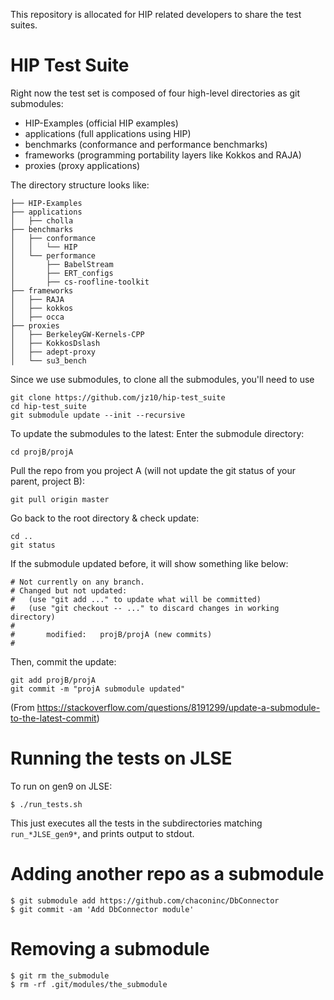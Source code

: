 This repository is allocated for HIP related developers to share the test suites.
# HIP Test Suite

Right now the test set is composed of four high-level directories as git submodules:
- HIP-Examples (official HIP examples)
- applications (full applications using HIP)
- benchmarks (conformance and performance benchmarks)
- frameworks (programming portability layers like Kokkos and RAJA)
- proxies (proxy applications)

The directory structure looks like:
```
├── HIP-Examples
├── applications
│   ├── cholla
├── benchmarks
│   ├── conformance
│   │   └── HIP
│   └── performance
│       ├── BabelStream
│       ├── ERT_configs
│       ├── cs-roofline-toolkit
├── frameworks
│   ├── RAJA
│   ├── kokkos
│   ├── occa
├── proxies
│   ├── BerkeleyGW-Kernels-CPP
│   ├── KokkosDslash
│   ├── adept-proxy
│   └── su3_bench
```

Since we use submodules, to clone all the submodules, you'll need to use 

```
git clone https://github.com/jz10/hip-test_suite
cd hip-test_suite
git submodule update --init --recursive
```

To update the submodules to the latest:
Enter the submodule directory:
```
cd projB/projA
```
Pull the repo from you project A (will not update the git status of your parent, project B):
```
git pull origin master
```
Go back to the root directory & check update:
```
cd ..
git status
```
If the submodule updated before, it will show something like below:
```
# Not currently on any branch.
# Changed but not updated:
#   (use "git add ..." to update what will be committed)
#   (use "git checkout -- ..." to discard changes in working directory)
#
#       modified:   projB/projA (new commits)
#
```
Then, commit the update:
```
git add projB/projA
git commit -m "projA submodule updated"
```
(From https://stackoverflow.com/questions/8191299/update-a-submodule-to-the-latest-commit)

# Running the tests on JLSE

To run on gen9 on JLSE:

```
$ ./run_tests.sh
```

This just executes all the tests in the subdirectories matching `run_*JLSE_gen9*`, 
and prints output to stdout.

# Adding another repo as a submodule

```
$ git submodule add https://github.com/chaconinc/DbConnector
$ git commit -am 'Add DbConnector module'
```

# Removing a submodule

```
$ git rm the_submodule
$ rm -rf .git/modules/the_submodule
```
